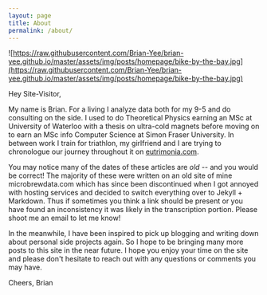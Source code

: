 ```yaml
---
layout: page
title: About
permalink: /about/
---
```


![https://raw.githubusercontent.com/Brian-Yee/brian-yee.github.io/master/assets/img/posts/homepage/bike-by-the-bay.jpg](https://raw.githubusercontent.com/Brian-Yee/brian-yee.github.io/master/assets/img/posts/homepage/bike-by-the-bay.jpg)

Hey Site-Visitor,

My name is Brian.
For a living I analyze data both for my 9-5 and do consulting on the side.
I used to do Theoretical Physics earning an MSc at University of Waterloo with a thesis on ultra-cold magnets before moving on to earn an MSc info Computer Science at Simon Fraser University.
In between work I train for triathlon, my girlfriend and I are trying to chronologue our journey throughout it on [eutrimonia.com](www.eutrimonia.com). 

You may notice many of the dates of these articles are *old* -- and you would be correct!
The majority of these were written on an old site of mine microbrewdata.com which has since been discontinued when I got annoyed with hosting services and decided to switch everything over to Jekyll + Markdown. Thus if sometimes you think a link should be present or you have found an inconsistency it was likely in the transcription portion. Please shoot me an email to let me know!

In the meanwhile, I have been inspired to pick up blogging and writing down about personal side projects again. So I hope to be bringing many more posts to this site in the near future. I hope you enjoy your time on the site and please don't hesitate to reach out with any questions or comments you may have. 

Cheers,
Brian
